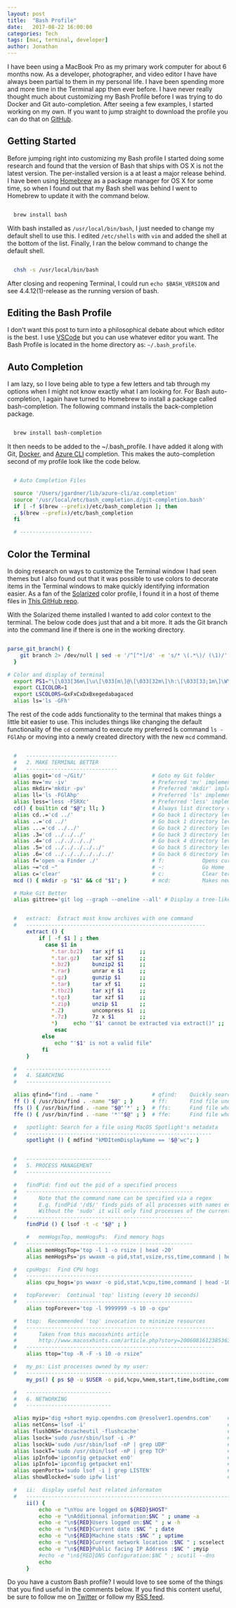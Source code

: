 ```yaml
---
layout: post
title:  "Bash Profile"
date:   2017-08-22 16:00:00
categories: Tech
tags: [mac, terminal, developer]
author: Jonathan
---
```

I have been using a MacBook Pro as my primary work computer for about 6 months now. As a developer, photographer, and video editor I have have always been partial to them in my personal life. I have been spending more and more time in the Terminal app then ever before. I have never really thought much about customizing my Bash Profile before I was trying to do Docker and Git auto-completion. After seeing a few examples, I started working on my own. If you want to jump straight to download the profile you can do that on [GitHub](https://gist.github.com/jgardner04/6f1d85851d0698edb3ac183ad50ff91d).

## Getting Started
Before jumping right into customizing my Bash profile I started doing some research and found that the version of Bash that ships with OS X is not the latest version. The per-installed version is a at least a major release behind. I have been using [Homebrew](https://brew.sh/) as a package manager for OS X for some time, so when I found out that my Bash shell was behind I went to Homebrew to update it with the command below.

```bash

  brew install bash

```
With bash installed as `/usr/local/bin/bash`, I just needed to change my default shell to use this. I edited `/etc/shells` with `vim` and added the shell at the bottom of the list. Finally, I ran the below command to change the default shell.

```bash

  chsh -s /usr/local/bin/bash

```
After closing and reopening Terminal, I could run `echo $BASH_VERSION` and see 4.4.12(1)-release as the running version of bash.

## Editing the Bash Profile
I don't want this post to turn into a philosophical debate about which editor is the best. I use [VSCode](https://code.visualstudio.com/) but you can use whatever editor you want. The Bash Profile is located in the home directory as: `~/.bash_profile`.

## Auto Completion
I am lazy, so I love being able to type a few letters and tab through my options when I might not know exactly what I am looking for. For Bash auto-completion, I again have turned to Homebrew to install a package called bash-completion. The following command installs the back-completion package.

```bash

  brew install bash-completion

```
It then needs to be added to the ~/.bash_profile. I have added it along with Git, [Docker](https://docs.docker.com/docker-for-mac/#installing-bash-completion), and [Azure CLI](https://docs.microsoft.com/en-us/cli/azure/install-azure-cli) completion. This makes the auto-completion second of my profile look like the code below.

```bash

  # Auto Completion Files

  source '/Users/jgardner/lib/azure-cli/az.completion'
  source '/usr/local/etc/bash_completion.d/git-completion.bash'
  if [ -f $(brew --prefix)/etc/bash_completion ]; then
  . $(brew --prefix)/etc/bash_completion
  fi

  # -----------------------

```
## Color the Terminal
In doing research on ways to customize the Terminal window I had seen themes but I also found out that it was possible to use colors to decorate items in the Terminal windows to make quickly identifying information easier. As a fan of the [Solarized](http://ethanschoonover.com/solarized) color profile, I found it in a host of theme files in [This GitHub repo](https://github.com/lysyi3m/osx-terminal-themes/tree/master/schemes).

With the Solarized theme installed I wanted to add color context to the terminal. The below code does just that and a bit more. It ads the Git branch into the command line if there is one in the working directory.

```bash

parse_git_branch() {
    git branch 2> /dev/null | sed -e '/^[^*]/d' -e 's/* \(.*\)/ (\1)/'
  }

# Color and display of terminal
  export PS1="\[\033[36m\]\u\[\033[m\]@\[\033[32m\]\h:\[\033[33;1m\]\W\[\033[m\]\[\033[32m\]\$(parse_git_branch)\[\033[00m\] $ "
  export CLICOLOR=1
  export LSCOLORS=GxFxCxDxBxegedabagaced
  alias ls='ls -GFh'

```
The rest of the code adds functionality to the terminal that makes things a little bit easier to use. This includes things like changing the default functionality of the `cd` command to execute my preferred ls command `ls -FGlAhp` or moving into a newly created directory with the new `mcd` command.

```bash

  #   -----------------------------
  #   2. MAKE TERMINAL BETTER
  #   -----------------------------
  alias gogit='cd ~/Git/'                     # Goto my Git folder
  alias mv='mv -iv'                           # Preferred 'mv' implementation
  alias mkdir='mkdir -pv'                     # Preferred 'mkdir' implementation
  alias ll='ls -FGlAhp'                       # Preferred 'ls' implementation
  alias less='less -FSRXc'                    # Preferred 'less' implementation
  cd() { builtin cd "$@"; ll; }               # Always list directory contents upon 'cd'
  alias cd..='cd ../'                         # Go back 1 directory level (for fast typers)
  alias ..='cd ../'                           # Go back 1 directory level
  alias ...='cd ../../'                       # Go back 2 directory levels
  alias .3='cd ../../../'                     # Go back 3 directory levels
  alias .4='cd ../../../../'                  # Go back 4 directory levels
  alias .5='cd ../../../../../'               # Go back 5 directory levels
  alias .6='cd ../../../../../../'            # Go back 6 directory levels
  alias f='open -a Finder ./'                 # f:            Opens current directory in MacOS Finder
  alias ~="cd ~"                              # ~:            Go Home
  alias c='clear'                             # c:            Clear terminal display
  mcd () { mkdir -p "$1" && cd "$1"; }        # mcd:          Makes new Dir and jumps inside

  # Make Git Better
  alias gittree='git log --graph --oneline --all' # Display a tree-like view of Git commits


  #   extract:  Extract most know archives with one command
  #   ---------------------------------------------------------
      extract () {
          if [ -f $1 ] ; then
            case $1 in
              *.tar.bz2)   tar xjf $1     ;;
              *.tar.gz)    tar xzf $1     ;;
              *.bz2)       bunzip2 $1     ;;
              *.rar)       unrar e $1     ;;
              *.gz)        gunzip $1      ;;
              *.tar)       tar xf $1      ;;
              *.tbz2)      tar xjf $1     ;;
              *.tgz)       tar xzf $1     ;;
              *.zip)       unzip $1       ;;
              *.Z)         uncompress $1  ;;
              *.7z)        7z x $1        ;;
              *)     echo "'$1' cannot be extracted via extract()" ;;
               esac
           else
               echo "'$1' is not a valid file"
           fi
      }

  #   ---------------------------
  #   4. SEARCHING
  #   ---------------------------

  alias qfind="find . -name "                 # qfind:    Quickly search for file
  ff () { /usr/bin/find . -name "$@" ; }      # ff:       Find file under the current directory
  ffs () { /usr/bin/find . -name "$@"'*' ; }  # ffs:      Find file whose name starts with a given string
  ffe () { /usr/bin/find . -name '*'"$@" ; }  # ffe:      Find file whose name ends with a given string

  #   spotlight: Search for a file using MacOS Spotlight's metadata
  #   -----------------------------------------------------------
      spotlight () { mdfind "kMDItemDisplayName == '$@'wc"; }


  #   ---------------------------
  #   5. PROCESS MANAGEMENT
  #   ---------------------------

  #   findPid: find out the pid of a specified process
  #   -----------------------------------------------------
  #       Note that the command name can be specified via a regex
  #       E.g. findPid '/d$/' finds pids of all processes with names ending in 'd'
  #       Without the 'sudo' it will only find processes of the current user
  #   -----------------------------------------------------
      findPid () { lsof -t -c "$@" ; }

      #   memHogsTop, memHogsPs:  Find memory hogs
  #   -----------------------------------------------------
      alias memHogsTop='top -l 1 -o rsize | head -20'
      alias memHogsPs='ps wwaxm -o pid,stat,vsize,rss,time,command | head -10'

  #   cpuHogs:  Find CPU hogs
  #   -----------------------------------------------------
      alias cpu_hogs='ps wwaxr -o pid,stat,%cpu,time,command | head -10'

  #   topForever:  Continual 'top' listing (every 10 seconds)
  #   -----------------------------------------------------
      alias topForever='top -l 9999999 -s 10 -o cpu'

  #   ttop:  Recommended 'top' invocation to minimize resources
  #   ------------------------------------------------------------
  #       Taken from this macosxhints article
  #       http://www.macosxhints.com/article.php?story=20060816123853639
  #   ------------------------------------------------------------
      alias ttop="top -R -F -s 10 -o rsize"

  #   my_ps: List processes owned by my user:
  #   ------------------------------------------------------------
      my_ps() { ps $@ -u $USER -o pid,%cpu,%mem,start,time,bsdtime,command ; }

  #   ---------------------------
  #   6. NETWORKING
  #   ---------------------------

  alias myip='dig +short myip.opendns.com @resolver1.opendns.com'     # myip:         Public facing IP Address
  alias netCons='lsof -i'                                             # netCons:      Show all open TCP/IP sockets
  alias flushDNS='dscacheutil -flushcache'                            # flushDNS:     Flush out the DNS Cache
  alias lsock='sudo /usr/sbin/lsof -i -P'                             # lsock:        Display open sockets
  alias lsockU='sudo /usr/sbin/lsof -nP | grep UDP'                   # lsockU:       Display only open UDP sockets
  alias lsockT='sudo /usr/sbin/lsof -nP | grep TCP'                   # lsockT:       Display only open TCP sockets
  alias ipInfo0='ipconfig getpacket en0'                              # ipInfo0:      Get info on connections for en0
  alias ipInfo1='ipconfig getpacket en1'                              # ipInfo1:      Get info on connections for en1
  alias openPorts='sudo lsof -i | grep LISTEN'                        # openPorts:    All listening connections
  alias showBlocked='sudo ipfw list'                                  # showBlocked:  All ipfw rules inc/ blocked IPs

  #   ii:  display useful host related informaton
  #   -------------------------------------------------------------------
      ii() {
          echo -e "\nYou are logged on ${RED}$HOST"
          echo -e "\nAdditionnal information:$NC " ; uname -a
          echo -e "\n${RED}Users logged on:$NC " ; w -h
          echo -e "\n${RED}Current date :$NC " ; date
          echo -e "\n${RED}Machine stats :$NC " ; uptime
          echo -e "\n${RED}Current network location :$NC " ; scselect
          echo -e "\n${RED}Public facing IP Address :$NC " ;myip
          #echo -e "\n${RED}DNS Configuration:$NC " ; scutil --dns
          echo
      }

```
Do you have a custom Bash profile? I would love to see some of the things that you find useful in the comments below. If you find this content useful, be sure to follow me on [Twitter](https://twitter.com/jgardner04) or follow my [RSS feed](http://www.beyondthecorneroffice.com/feed.xml).
